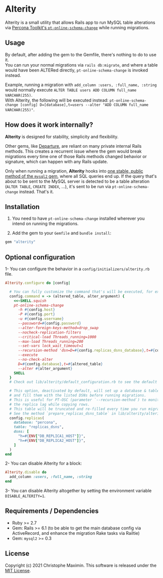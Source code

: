 # Alterity

Alterity is a small utility that allows Rails app to run MySQL table alterations via [Percona Toolkit's `pt-online-schema-change`](https://www.percona.com/doc/percona-toolkit/3.0/pt-online-schema-change.html) while running migrations.

## Usage

By default, after adding the gem to the Gemfile, there's nothing to do to use it.  
You can run your normal migrations via `rails db:migrate`, and where a table would have been ALTERed directly, `pt-online-schema-change` is invoked instead.  

Example, running a migration with `add_column :users, :full_name, :string` would normally execute `ALTER TABLE users ADD COLUMN full_name VARCHAR(255)`.  
With Alterity, the following will be executed instead: `pt-online-schema-change [config] D=[database],t=users --alter "ADD COLUMN full_name VARCHAR(255)"`.

## How does it work internally?

**Alterity** is designed for stability, simplicity and flexibility.

Other gems, like [Departure](https://github.com/departurerb/departure), are reliant on many private internal Rails methods.
This creates a recurrent issue where the gem would break migrations every time one of those Rails methods changed behavior or signature, which can happen with any Rails update.  

Only when running a migration, **Alterity** hooks into [one stable, public method of the `mysql2` gem](https://github.com/brianmario/mysql2/blob/b439a895ef6b289e1bc5e07303fc3952713fb948/lib/mysql2/client.rb#L129), where all SQL queries end up.
If the query that's about to be sent to the MySQL server is detected to be a table alteration (`ALTER TABLE`, `CREATE INDEX`, ...), it's sent to be run via `pt-online-schema-change` instead.
That's it.

## Installation

1. You need to have `pt-online-schema-change` installed wherever you intend on running the migrations.

2. Add the gem to your `Gemfile` and `bundle install`:  

```ruby
gem "alterity"
```

## Optional configuration

1- You can configure the behavior in a `config/initializers/alterity.rb` file.

```ruby
Alterity.configure do |config|

  # You can fully customize the command that's will be executed, for example:
  config.command = -> (altered_table, alter_argument) {
    <<~SHELL.squish
    pt-online-schema-change
      -h #{config.host}
      -P #{config.port}
      -u #{config.username}
      --password=#{config.password}
      --alter-foreign-keys-method=drop_swap
      --nocheck-replication-filters
      --critical-load Threads_running=1000
      --max-load Threads_running=200
      --set-vars lock_wait_timeout=1
      --recursion-method 'dsn=D=#{config.replicas_dsns_database},t=#{config.replicas_dsns_table}'
      --execute
      --no-check-alter
      D=#{config.database},t=#{altered_table}
      --alter #{alter_argument}
    SHELL
  }
  # Check out lib/alterity/default_configuration.rb to see the default command used.

  # This option, deactivated by default, will set up a database & table
  # and fill them with the listed DSNs before running migrations.
  # This is useful for PT-OSC (parameter `--recursion-method`) to monitor
  # the replica lag while copying rows.
  # This table will be truncated and re-filled every time you run migrations.
  # See the method `prepare_replicas_dsns_table` in lib/alterity/alterity.rb for details.
  config.replicas(
    database: "percona",
    table: "replicas_dsns",
    dsns: [
      "h=#{ENV["DB_REPLICA1_HOST"]}",
      "h=#{ENV["DB_REPLICA2_HOST"]}",
    ]
  )
end
```

2- You can disable Alterity for a block:

```ruby
Alterity.disable do
  add_column :users, :full_name, :string
end
```

3- You can disable Alterity altogether by setting the environment variable `DISABLE_ALTERITY=1`.


## Requirements / Dependencies

- Ruby >= 2.7  
- Gem: Rails >= 6.1 (to be able to get the main database config via ActiveRecord, and enhance the migration Rake tasks via Railtie)
- Gem: `mysql2` >= 0.3  

## License

Copyright (c) 2021 Christophe Maximin. This software is released under the [MIT License](LICENSE.txt).
